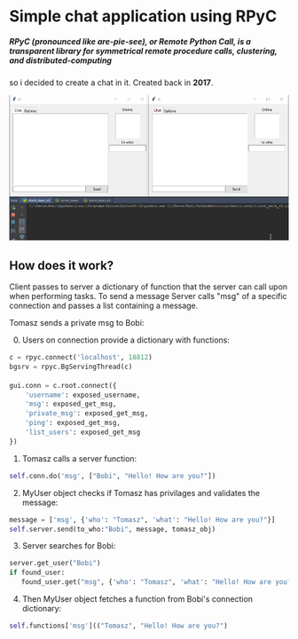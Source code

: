 # Simple chat application using RPyC
##### RPyC (pronounced like are-pie-see), or Remote Python Call, is a transparent library for symmetrical remote procedure calls, clustering, and distributed-computing
so i decided to create a chat in it.
Created back in __2017__.

![in use gif](image2.gif)




## How does it work?
Client passes to server a dictionary of function that the server can call upon when performing tasks.
To send a message Server calls "msg" of a specific connection and passes a list containing a message.

Tomasz sends a private msg to Bobi:

0. Users on connection provide a dictionary with functions:
```python
c = rpyc.connect('localhost', 18812)
bgsrv = rpyc.BgServingThread(c)

gui.conn = c.root.connect({
    'username': exposed_username,
    'msg': exposed_get_msg,
    'private_msg': exposed_get_msg,
    'ping': exposed_get_msg,
    'list_users': exposed_get_msg
})
```
1. Tomasz calls a server function:
```python
self.conn.do('msg', ["Bobi", "Hello! How are you?"])
```

2. MyUser object checks if Tomasz has privilages and validates the message:
```python
message = ['msg', {'who': "Tomasz", 'what': "Hello! How are you?"}]
self.server.send(to_who:"Bobi", message, tomasz_obj)
```
3. Server searches for Bobi:
```python
server.get_user("Bobi")
if found_user:
   found_user.get("msg", {'who': "Tomasz", 'what': "Hello! How are you?"})
```
4. Then MyUser object fetches a function from Bobi's connection dictionary:
```python
self.functions['msg'](("Tomasz", "Hello! How are you?")
```




